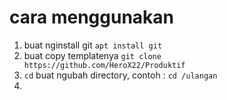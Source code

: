 # cara menggunakan 
1. buat nginstall git `apt install git`
2. buat copy templatenya `git clone https://github.com/HeroX22/Produktif`
3. `cd` buat ngubah directory, contoh : `cd /ulangan`
4. 
